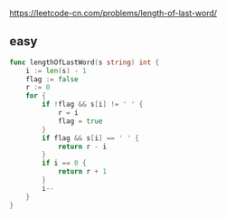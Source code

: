 https://leetcode-cn.com/problems/length-of-last-word/

## easy
```go
func lengthOfLastWord(s string) int {
    i := len(s) - 1
    flag := false
    r := 0
    for {
        if !flag && s[i] != ' ' {
            r = i
            flag = true
        }
        if flag && s[i] == ' ' {
            return r - i
        }
        if i == 0 {
            return r + 1
        }
        i--
    }
}
```